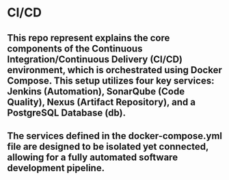 # CI/CD
## This repo represent explains the core components of the Continuous Integration/Continuous Delivery (CI/CD) environment, which is orchestrated using Docker Compose. This setup utilizes four key services: Jenkins (Automation), SonarQube (Code Quality), Nexus (Artifact Repository), and a PostgreSQL Database (db).

## The services defined in the docker-compose.yml file are designed to be isolated yet connected, allowing for a fully automated software development pipeline.
